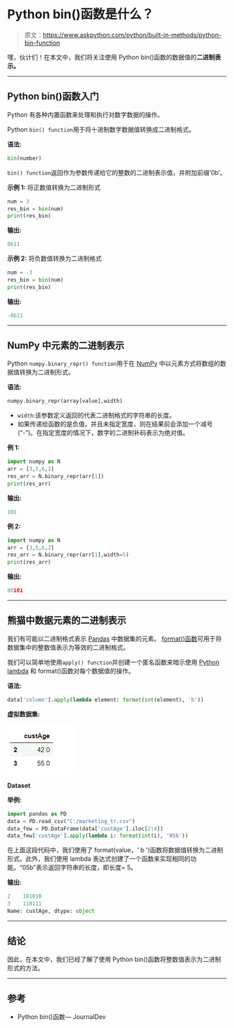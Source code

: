 # Python bin()函数是什么？

> 原文：<https://www.askpython.com/python/built-in-methods/python-bin-function>

嘿，伙计们！在本文中，我们将关注使用 Python bin()函数的数据值的**二进制表示。**

* * *

## Python bin()函数入门

Python 有各种内置函数来处理和执行对数字数据的操作。

Python `bin() function`用于将十进制数字数据值转换成二进制格式。

**语法:**

```py
bin(number)

```

`bin() function`返回作为参数传递给它的整数的二进制表示值，并附加前缀‘0b’。

**示例 1:** 将正数值转换为二进制形式

```py
num = 3
res_bin = bin(num)
print(res_bin)

```

**输出:**

```py
0b11

```

**示例 2:** 将负数值转换为二进制格式

```py
num = -3
res_bin = bin(num)
print(res_bin)

```

**输出:**

```py
-0b11

```

* * *

## NumPy 中元素的二进制表示

Python `numpy.binary_repr() function`用于在 [NumPy](https://www.askpython.com/python-modules/numpy/python-numpy-arrays) 中以元素方式将数组的数据值转换为二进制形式。

**语法:**

```py
numpy.binary_repr(array[value],width)

```

*   `width`:该参数定义返回的代表二进制格式的字符串的长度。
*   如果传递给函数的是负值，并且未指定宽度，则在结果前会添加一个减号(“-”)。在指定宽度的情况下，数字的二进制补码表示为绝对值。

**例 1:**

```py
import numpy as N
arr = [3,5,6,2]
res_arr = N.binary_repr(arr[1])
print(res_arr)

```

**输出:**

```py
101

```

**例 2:**

```py
import numpy as N
arr = [3,5,6,2]
res_arr = N.binary_repr(arr[1],width=5)
print(res_arr)

```

**输出:**

```py
00101

```

* * *

## 熊猫中数据元素的二进制表示

我们有可能以二进制格式表示 [Pandas](https://www.askpython.com/python-modules/pandas/python-pandas-module-tutorial) 中数据集的元素。 [format()函数](https://www.askpython.com/python/string/python-format-function)可用于将数据集中的整数值表示为等效的二进制格式。

我们可以简单地使用`apply() function`并创建一个匿名函数来暗示使用 [Python lambda](https://www.askpython.com/python/python-lambda-anonymous-function) 和 format()函数对每个数据值的操作。

**语法:**

```py
data['column'].apply(lambda element: format(int(element), 'b'))

```

**虚拟数据集:**

![Dataset](img/b988c0601beb0d099f25f4c5934b57a2.png)

**Dataset**

**举例:**

```py
import pandas as PD
data = PD.read_csv("C:/marketing_tr.csv")
data_few = PD.DataFrame(data['custAge'].iloc[2:4])
data_few['custAge'].apply(lambda i: format(int(i), '05b'))

```

在上面这段代码中，我们使用了 format(value，' b ')函数将数据值转换为二进制形式。此外，我们使用 lambda 表达式创建了一个函数来实现相同的功能。“05b”表示返回字符串的长度，即长度= 5。

**输出:**

```py
2    101010
3    110111
Name: custAge, dtype: object

```

* * *

## 结论

因此，在本文中，我们已经了解了使用 Python bin()函数将整数值表示为二进制形式的方法。

* * *

## 参考

*   Python bin()函数— JournalDev
